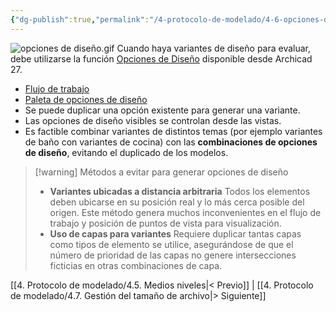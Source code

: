 ```yaml
---
{"dg-publish":true,"permalink":"/4-protocolo-de-modelado/4-6-opciones-de-diseno/","created":"2025-01-22T11:50:41.664-03:00","updated":"2025-01-29T19:23:12.534-03:00"}
---
```


![opciones de diseño.gif](/img/user/1000.%20Assets/1000.%20Animaciones/opciones%20de%20dise%C3%B1o.gif)
Cuando haya variantes de diseño para evaluar, debe utilizarse la función [Opciones de Diseño](https://help.graphisoft.com/AC/28/SPA/_AC28_Help/071_DesignOptions/071_DesignOptions-1.htm) disponible desde Archicad 27.

- [Flujo de trabajo](https://help.graphisoft.com/AC/28/SPA/_AC28_Help/071_DesignOptions/071_DesignOptions-2.htm#XREF_57147_Suggested_workflow) 
- [Paleta de opciones de diseño](https://help.graphisoft.com/AC/28/SPA/_AC28_Help/071_DesignOptions/071_DesignOptions-3.htm#XREF_27792_Design_Options)
- Se puede duplicar una opción existente para generar una variante.
- Las opciones de diseño visibles se controlan desde las vistas.
- Es factible combinar variantes de distintos temas (por ejemplo variantes de baño con variantes de cocina) con las **combinaciones de opciones de diseño**, evitando el duplicado de los modelos.


> [!warning] Métodos a evitar para generar opciones de diseño
> - **Variantes ubicadas a distancia arbitraria**
>   Todos los elementos deben ubicarse en su posición real y lo más cerca posible del origen. Este método genera muchos inconvenientes en el flujo de trabajo y posición de puntos de vista para visualización.
> - **Uso de capas para variantes**
>   Requiere duplicar tantas capas como tipos de elemento se utilice, asegurándose de que el número de prioridad de las capas no genere intersecciones ficticias en otras combinaciones de capa.

[[4. Protocolo de modelado/4.5. Medios niveles\|< Previo]] | [[4. Protocolo de modelado/4.7. Gestión del tamaño de archivo\|> Siguiente]]